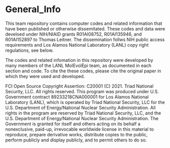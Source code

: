 # General_Info

This team repository contains computer codes and related information that have been published or otherwise dissemitated. These codes and data were develoed under NIH/NIAID grants R01AI08752, R01AI135946, and R01AI152897 to Thomas Leitner. The dissemination follws NIH public access requirements and Los Alamos National Laboratory (LANL) copy right regulations, see below. 

The codes and related infomation in this repository were developed by many members of the LANL MolEvolEpi team, as documented in each section and code. To cite the these codes, please cite the original paper in which they were used and developed. 

FCI Open Source Copyright Assertion: C20001
(C) 2021. Triad National Security, LLC. All rights reserved. This program was produced under U.S. Government contract 89233218CNA000001 for Los Alamos National Laboratory (LANL), which is operated by Triad National Security, LLC for the U.S. Department of Energy/National Nuclear Security Administration. All rights in the program are reserved by Triad National Security, LLC, and the U.S. Department of Energy/National Nuclear Security Administration. The Government is granted for itself and others acting on its behalf a nonexclusive, paid-up, irrevocable worldwide license in this material to reproduce, prepare derivative works, distribute copies to the public, perform publicly and display publicly, and to permit others to do so.
